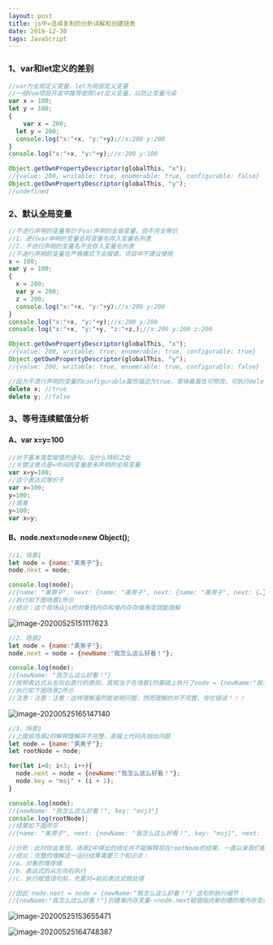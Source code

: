 ```yaml
---
layout: post
title: js中=连续复制的分析详解和创建链表
date: 2019-12-30
tags: JavaScript   
---
```


### 1、var和let定义的差别

```js
//var为全局定义变量，let为局部定义变量
//一般Vue项目开发中推荐使用let定义变量，以防止变量污染
var x = 100;
let y = 100;
{
	var x = 200;
  let y = 200;
  console.log("x:"+x, "y:"+y);//x:200 y:200
}
console.log("x:"+x, "y:"+y);//x:200 y:100

Object.getOwnPropertyDescriptor(globalThis, "x");
//{value: 200, writable: true, enumerable: true, configurable: false}
Object.getOwnPropertyDescriptor(globalThis, "y");
//undefined
```

### 2、默认全局变量

```js
//不进行声明的变量等价于var声明的全局变量，但不完全等价
//1、进行var申明的变量会将变量名存入变量名列表
//2、不进行声明的变量名不会存入变量名列表
//不进行声明的变量在严格模式下会报错，项目中不建议使用
x = 100;
var y = 100;
{
  x = 200;
  var y = 200;
  z = 200;
  console.log("x:"+x, "y:"+y);//x:200 y:200
}
console.log("x:"+x, "y:"+y);//x:200 y:200
console.log("x:"+x, "y:"+y, "z:"+z,);//x:200 y:200 z:200

Object.getOwnPropertyDescriptor(globalThis, "x");
//{value: 200, writable: true, enumerable: true, configurable: true}
Object.getOwnPropertyDescriptor(globalThis, "y");
//{value: 200, writable: true, enumerable: true, configurable: false}

//因为不进行声明的变量的configurable属性描述为true，意味着属性可修改，可执行delete操作
delete x; //true
delete y; //false
```

### 3、等号连续赋值分析

#### A、var x=y=100

```js
//对于基本类型赋值的语句，没什么特别之处
//关键注意点是=中间的变量是未声明的全局变量
var x=y=100;
//这个表达式等价于
var x=100;
y=100;
//或者
y=100;
var x=y;
```

#### B、node.next=node=new Object();

```js
//1、场景1
let node = {name:"美男子"};
node.next = node;

console.log(node); 
//{name: "美男子", next: {name: "美男子", next: {name: "美男子", next: {…}}}}
//执行如下图场景1所示
//结论：这个现场从js的对象栈内存和堆内存存储角度就能理解
```

![image-20200525151117623](https://mashaojie.cn/download/source/typora-user-images/image-20200525151117623.png)

```js
//2、场景2
let node = {name:"美男子"};
node.next = node = {newName:"我怎么这么好看！"};

console.log(node);
//{newName: "我怎么这么好看！"}
//按照表达式从左向右直行的原则，其相当于在场景1的基础上执行了node = {newName:"我怎么这么好看！"};
//执行如下图场景2所示
//注意：注意：注意：这样理解虽然能说明问题，然而理解的并不完整，存在错误！！！
```

![image-20200525165147140](https://mashaojie.cn/download/source/typora-user-images/image-20200525165147140.png)

```js
//3、场景3
//上面说场景2的解释理解并不完整，直接上代码先抛出问题
let node = {name:"美男子"};
let rootNode = node;

for(let i=0; i<3; i++){
  node.next = node = {newName:"我怎么这么好看！"};
  node.key = "msj" + (i + 1);
}

console.log(node);
//{newName: "我怎么这么好看！", key: "msj3"}
console.log(rootNode);
//结果如下图所示
//{name: "美男子", next: {newName: "我怎么这么好看！", key: "msj1", next: {newName: "我怎么这么好看！", key: "msj2", next: {newName: "我怎么这么好看！", key: "msj3"}}}}

//分析：此时你会发现，场景2中得出的结论并不能解释现在rootNode的结果。一直以来我们都只是在数据存储方面来理解，而并没有从代码运行解析层面去考虑，所以得到的思维模型并不完整。
//结论：完整的理解这一运行结果需要三个知识点：
//a、对象的堆存储
//b、表达式的从左向右执行
//c、执行赋值语句前，先要对=前后表达式做处理

//因此`node.next = node = {newName:"我怎么这么好看！"}`这句的执行细节：
//{newName:"我怎么这么好看！"}创建堆内存变量->node.next赋值指向新创建的堆内存变量->node赋值指向新创建的堆内存变量
```

![image-20200525153655471](https://mashaojie.cn/download/source/typora-user-images/image-20200525153655471.png)

![image-20200525164748387](https://mashaojie.cn/download/source/typora-user-images/image-20200525164748387.png)